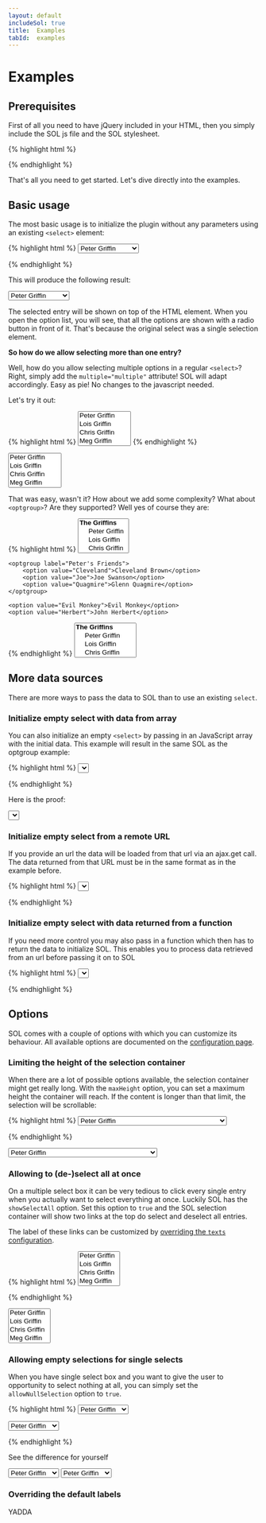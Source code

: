 ```yaml
---
layout: default
includeSol: true
title:  Examples
tabId:  examples
---
```


Examples
========

## Prerequisites
First of all you need to have jQuery included in your HTML, then you simply include the SOL js file and the SOL stylesheet.

{% highlight html %}
<!-- basic HTML code ommited -->
<head>
    <link rel="stylesheet" href="searchableOptionList.css">
    <script type="text/javascript" src="jQuery.js"></script>
    <script type="text/javascript" src="searchableOptionList.js"></script>
</head>
{% endhighlight %}

That's all you need to get started. Let's dive directly into the examples.

## Basic usage

The most basic usage is to initialize the plugin without any parameters using an existing `<select>` element:

{% highlight html %}
<select id="my-select" name="character">
    <option value="Peter">Peter Griffin</option>
    <option value="Lois">Lois Griffin</option>
    <option value="Chris">Chris Griffin</option>
    <option value="Meg">Meg Griffin</option>
    <option value="Stewie">Stewie Griffin</option>
    <option value="Cleveland">Cleveland Brown</option>    
    <option value="Joe">Joe Swanson</option>    
    <option value="Quagmire">Glenn Quagmire</option>    
    <option value="Evil Monkey">Evil Monkey</option>
    <option value="Herbert">John Herbert</option>    
</select>

<script type="text/javascript">
    $(function() {
        // initialize sol
        $('#my-select').searchableOptionList();
    });
</script>
{% endhighlight %}

This will produce the following result:

<select class="basicSelect" name="character1">
    <option value="Peter">Peter Griffin</option>
    <option value="Lois">Lois Griffin</option>
    <option value="Chris">Chris Griffin</option>
    <option value="Meg">Meg Griffin</option>
    <option value="Stewie">Stewie Griffin</option>
    <option value="Cleveland">Cleveland Brown</option>    
    <option value="Joe">Joe Swanson</option>    
    <option value="Quagmire">Glenn Quagmire</option>    
    <option value="Evil Monkey">Evil Monkey</option>
    <option value="Herbert">John Herbert</option>    
</select>

The selected entry will be shown on top of the HTML element. When you open the option list, you will see, that all the options are shown with a radio button in front of it. That's because the original select was a single selection element.

**So how do we allow selecting more than one entry?**

Well, how do you allow selecting multiple options in a regular `<select>`? Right, simply add the `multiple="multiple"` attribute!
SOL will adapt accordingly. Easy as pie! No changes to the javascript needed.

Let's try it out:

{% highlight html %}
<select id="my-select" name="character" multiple="multiple">
    <option value="Peter">Peter Griffin</option>
    <option value="Lois">Lois Griffin</option>
    <option value="Chris">Chris Griffin</option>
    <option value="Meg">Meg Griffin</option>
    <option value="Stewie">Stewie Griffin</option>
    <option value="Cleveland">Cleveland Brown</option>    
    <option value="Joe">Joe Swanson</option>    
    <option value="Quagmire">Glenn Quagmire</option>    
    <option value="Evil Monkey">Evil Monkey</option>
    <option value="Herbert">John Herbert</option>   
</select>
{% endhighlight %}

<select class="basicSelect" name="character2" multiple="multiple">
    <option value="Peter">Peter Griffin</option>
    <option value="Lois">Lois Griffin</option>
    <option value="Chris">Chris Griffin</option>
    <option value="Meg">Meg Griffin</option>
    <option value="Stewie">Stewie Griffin</option>
    <option value="Cleveland">Cleveland Brown</option>    
    <option value="Joe">Joe Swanson</option>    
    <option value="Quagmire">Glenn Quagmire</option>    
    <option value="Evil Monkey">Evil Monkey</option>
    <option value="Herbert">John Herbert</option> 
</select>

That was easy, wasn't it? How about we add some complexity? What about `<optgroup>`? Are they supported? Well yes of course they are:

{% highlight html %}
<select id="my-select" name="character" multiple="multiple">
    <optgroup label="The Griffins">
        <option value="Peter">Peter Griffin</option>
        <option value="Lois">Lois Griffin</option>
        <option value="Chris">Chris Griffin</option>
        <option value="Meg">Meg Griffin</option>
        <option value="Stewie">Stewie Griffin</option>
    </optgroup>
    
    <optgroup label="Peter's Friends">
        <option value="Cleveland">Cleveland Brown</option>    
        <option value="Joe">Joe Swanson</option>    
        <option value="Quagmire">Glenn Quagmire</option>    
    </optgroup>
    
    <option value="Evil Monkey">Evil Monkey</option>
    <option value="Herbert">John Herbert</option>   
</select>
{% endhighlight %}

<select class="basicSelect" name="character3" multiple="multiple">
    <optgroup label="The Griffins">
        <option value="Peter">Peter Griffin</option>
        <option value="Lois">Lois Griffin</option>
        <option value="Chris">Chris Griffin</option>
        <option value="Meg">Meg Griffin</option>
        <option value="Stewie">Stewie Griffin</option>
    </optgroup>
    <optgroup label="Peter's Friends">
        <option value="Cleveland">Cleveland Brown</option>    
        <option value="Joe">Joe Swanson</option>    
        <option value="Quagmire">Glenn Quagmire</option>    
    </optgroup>
    <option value="Evil Monkey">Evil Monkey</option>
    <option value="Herbert">John Herbert</option>    
</select>

## More data sources

There are more ways to pass the data to SOL than to use an existing `select`.

### Initialize empty select with data from array

You can also initialize an empty `<select>` by passing in an JavaScript array with the initial data. This example will result in the same SOL as the optgroup example:

{% highlight html %}
<select id="my-select" name="character"></select>

<script type="text/javascript">
    $(function() {
        $('#my-select').searchableOptionList({
            data: [
                {
                    "type": "optiongroup",
                    "label": "The Griffins",
                    "children": [
                        { "type": "option", "value": "Peter",  "label": "Peter Griffin"},
                        { "type": "option", "value": "Lois",   "label": "Lois Griffin"},
                        { "type": "option", "value": "Chris",  "label": "Chris Griffin"},
                        { "type": "option", "value": "Meg",    "label": "Meg Griffin"},
                        { "type": "option", "value": "Stewie", "label": "Stewie Griffin"}
                    ]
                },
                {
                    "type": "optiongroup",
                    "label": "Peter's Friends",
                    "children": [
                        { "type": "option", "value": "Cleveland", "label": "Cleveland Brown"},
                        { "type": "option", "value": "Joe",       "label": "Joe Swanson"},
                        { "type": "option", "value": "Quagmire",  "label": "Glenn Quagmire"}
                    ]
                },
                { "type": "option", "value": "Evil Monkey", "label": "Evil Monkey"},
                { "type": "option", "value": "Herbert",     "label": "John Herbert"}
            ]
        });
    });
</script>
{% endhighlight %}

Here is the proof:

<select id="json-data-array-example" name="character4"></select>

### Initialize empty select from a remote URL

If you provide an url the data will be loaded from that url via an ajax.get call. The data returned from that URL must be in the same format as in the example before.

{% highlight html %}
<select id="my-select" name="character"></select>

<script type="text/javascript">
    $(function() {
        $('#my-select').searchableOptionList({
            data: 'testdata.json'
        });
    });
</script>
{% endhighlight %}

### Initialize empty select with data returned from a function

If you need more control you may also pass in a function which then has to return the data to initialize SOL. This enables you to process data retrieved from an url before passing it on to SOL

{% highlight html %}
<select id="my-select" name="character"></select>

<script type="text/javascript">
    $(function() {
        $('#my-select').searchableOptionList({
            data: function (self) {
                // get and convert the data from the server
                var rawData = loadDataFromServer();
                var dataInSolFormat = convertToSolFormat(rawData);
                return dataInSolFormat;
            }
        });
    });
</script>
{% endhighlight %}

## Options

SOL comes with a couple of options with which you can customize its behaviour. All available options are documented on the [configuration page](configuration.html).


### Limiting the height of the selection container

When there are a lot of possible options available, the selection container might get really long. With the `maxHeight` option, you can set a maximum height the container will reach. If the content is longer than that limit, the selection will be scrollable:

{% highlight html %}
<select id="my-select" name="character" style="width: 300px">
    <option value="Peter">Peter Griffin</option>
    <option value="Lois">Lois Griffin</option>
    <option value="Chris">Chris Griffin</option>
    <option value="Meg">Meg Griffin</option>
    <option value="Stewie">Stewie Griffin</option>
    <option value="Cleveland">Cleveland Brown</option>    
    <option value="Joe">Joe Swanson</option>    
    <option value="Quagmire">Glenn Quagmire</option>    
    <option value="Evil Monkey">Evil Monkey</option>
    <option value="Herbert">John Herbert</option>
    <option value="Adam">Adam West</option>
    <option value="Buzz Killington">Buzz Killington</option>
    <option value="Tricia">Tricia Takanawa</option>
    <option value="Tom">Tom Tucker</option>
    <option value="Jake">Jake Tucker</option>
    <option value="Diane">Diane Simmons</option>
    <option value="Ollie">Ollie Williams</option>
    <option value="Dr Hartmann">Dr. Elmer Hartmann</option>
    <option value="Barbara">Barbara Pewterschmidt</option>
    <option value="Carter">Carter Pewterschmidt</option>
    <option value="Neil">Neil Goldmann</option>
    <option value="Mort">Mort Goldmann</option>
    <option value="Muriel">Muriel Goldmann</option>
    <option value="Consuela">Consuela</option>
    <option value="Jillian">Jillian Russel</option>
    <option value="Phineas and Barnaby">Phineas and Barnaby</option>
    <option value="Vern and Johnny">Vern and Johnny</option>
    <option value="Ernie">Ernie The Giant Chicken</option>
    <option value="Bruce">Bruce</option>
    <option value="Jeffrey">Jeffrey</option>
    <option value="Carl">Carl</option>
</select>

<script type="text/javascript">
$(function() {
    $('#my-select').searchableOptionList({
        maxHeight: '250px'
    });
});    
</script>
{% endhighlight %}

<select id="my-verylong-select" name="character5" style="width: 300px">
    <option value="Peter">Peter Griffin</option>
    <option value="Lois">Lois Griffin</option>
    <option value="Chris">Chris Griffin</option>
    <option value="Meg">Meg Griffin</option>
    <option value="Stewie">Stewie Griffin</option>
    <option value="Cleveland">Cleveland Brown</option>    
    <option value="Joe">Joe Swanson</option>    
    <option value="Quagmire">Glenn Quagmire</option>    
    <option value="Evil Monkey">Evil Monkey</option>
    <option value="Herbert">John Herbert</option>
    <option value="Adam">Adam West</option>
    <option value="Buzz Killington">Buzz Killington</option>
    <option value="Tricia">Tricia Takanawa</option>
    <option value="Tom">Tom Tucker</option>
    <option value="Jake">Jake Tucker</option>
    <option value="Diane">Diane Simmons</option>
    <option value="Ollie">Ollie Williams</option>
    <option value="Dr Hartmann">Dr. Elmer Hartmann</option>
    <option value="Barbara">Barbara Pewterschmidt</option>
    <option value="Carter">Carter Pewterschmidt</option>
    <option value="Neil">Neil Goldmann</option>
    <option value="Mort">Mort Goldmann</option>
    <option value="Muriel">Muriel Goldmann</option>
    <option value="Consuela">Consuela</option>
    <option value="Jillian">Jillian Russel</option>
    <option value="Phineas and Barnaby">Phineas and Barnaby</option>
    <option value="Vern and Johnny">Vern and Johnny</option>
    <option value="Ernie">Ernie The Giant Chicken</option>
    <option value="Bruce">Bruce</option>
    <option value="Jeffrey">Jeffrey</option>
    <option value="Carl">Carl</option>
</select>

### Allowing to (de-)select all at once

On a multiple select box it can be very tedious to click every single entry when you actually want to select everything at once. Luckily SOL has the `showSelectAll` option. Set this option to `true` and the SOL selection container will show two links at the top do select and deselect all entries.

The label of these links can be customized by [overriding the `texts` configuration](#toc-overriding-the-default-labels).

{% highlight html %}
<select id="my-select" name="character" multiple="multiple">
    <option value="Peter">Peter Griffin</option>
    <option value="Lois">Lois Griffin</option>
    <option value="Chris">Chris Griffin</option>
    <option value="Meg">Meg Griffin</option>
    <option value="Stewie">Stewie Griffin</option>
</select>

<script type="text/javascript">
$(function() {
    $('#my-select').searchableOptionList({
        showSelectAll: true
    });
});    
</script>
{% endhighlight %}

<select id="my-multiselect-all" name="character6" multiple="multiple">
    <option value="Peter">Peter Griffin</option>
    <option value="Lois">Lois Griffin</option>
    <option value="Chris">Chris Griffin</option>
    <option value="Meg">Meg Griffin</option>
    <option value="Stewie">Stewie Griffin</option>
</select>

### Allowing empty selections for single selects

When you have single select box and you want to give the user to opportunity to select nothing at all, you can simply set the `allowNullSelection` option to `true`.

{% highlight html %}
<select id="my-select" name="character">
    <option value="Peter">Peter Griffin</option>
    <option value="Lois">Lois Griffin</option>
    <option value="Chris">Chris Griffin</option>
    <option value="Meg">Meg Griffin</option>
    <option value="Stewie">Stewie Griffin</option>
</select>

<select id="null-allowed-select" name="null-character">   
    <option value="Peter">Peter Griffin</option>
    <option value="Lois">Lois Griffin</option>
    <option value="Chris">Chris Griffin</option>
    <option value="Meg">Meg Griffin</option>
    <option value="Stewie">Stewie Griffin</option>
</select>

<script type="text/javascript">
$(function() {
    $('#my-select').searchableOptionList();
    $('#null-allowed-select').searchableOptionList({
        allowNullSelection: true
    });
});    
</script>
{% endhighlight %}

See the difference for yourself

<select class="basicSelect" name="character7">
    <option value="Peter">Peter Griffin</option>
    <option value="Lois">Lois Griffin</option>
    <option value="Chris">Chris Griffin</option>
    <option value="Meg">Meg Griffin</option>
    <option value="Stewie">Stewie Griffin</option>
</select>

<select id="null-allowed-select" name="character8">   
    <option value="Peter">Peter Griffin</option>
    <option value="Lois">Lois Griffin</option>
    <option value="Chris">Chris Griffin</option>
    <option value="Meg">Meg Griffin</option>
    <option value="Stewie">Stewie Griffin</option>
</select>


### Overriding the default labels

YADDA

<script type="text/javascript">
    $(function() {
        $('.basicSelect').searchableOptionList();
        
        $('#json-data-array-example').searchableOptionList({
            data: [
                {
                    "type": "optiongroup",
                    "label": "The Griffins",
                    "children": [
                        { "type": "option", "value": "Peter",  "label": "Peter Griffin"},
                        { "type": "option", "value": "Lois",   "label": "Lois Griffin"},
                        { "type": "option", "value": "Chris",  "label": "Chris Griffin"},
                        { "type": "option", "value": "Meg",    "label": "Meg Griffin"},
                        { "type": "option", "value": "Stewie", "label": "Stewie Griffin"}
                    ]
                },
                {
                    "type": "optiongroup",
                    "label": "Peter's Friends",
                    "children": [
                        { "type": "option", "value": "Cleveland", "label": "Cleveland Brown"},
                        { "type": "option", "value": "Joe",       "label": "Joe Swanson"},
                        { "type": "option", "value": "Quagmire",  "label": "Glenn Quagmire"}
                    ]
                },
                { "type": "option", "value": "Evil Monkey", "label": "Evil Monkey"},
                { "type": "option", "value": "Herbert",     "label": "John Herbert"}
            ]
        });
        
        $('#my-verylong-select').searchableOptionList({ maxHeight: '250px' });
        $('#my-multiselect-all').searchableOptionList({ showSelectAll: true });
        $('#null-allowed-select').searchableOptionList({ allowNullSelection: true });
    });
</script>
